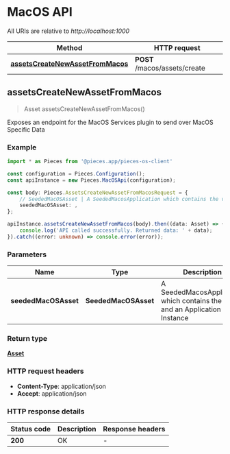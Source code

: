 # MacOS API

All URIs are relative to *http://localhost:1000*

Method | HTTP request
------------- | -------------
[**assetsCreateNewAssetFromMacos**](MacOSApi#assetscreatenewassetfrommacos) | **POST** /macos/assets/create


## **assetsCreateNewAssetFromMacos**
> Asset assetsCreateNewAssetFromMacos()

Exposes an endpoint for the MacOS Services plugin to send over MacOS Specific Data

### Example

```typescript
import * as Pieces from '@pieces.app/pieces-os-client'

const configuration = Pieces.Configuration();
const apiInstance = new Pieces.MacOSApi(configuration);

const body: Pieces.AssetsCreateNewAssetFromMacosRequest = {
    // SeededMacOSAsset | A SeededMacosApplication which contains the value and an Application Instance (optional)
    seededMacOSAsset: ,
};

apiInstance.assetsCreateNewAssetFromMacos(body).then((data: Asset) => {
    console.log('API called successfully. Returned data: ' + data);
}).catch((error: unknown) => console.error(error));
```

### Parameters

Name | Type | Description
------------- | ------------- | ------------- 
 **seededMacOSAsset** | **SeededMacOSAsset**| A SeededMacosApplication which contains the value and an Application Instance |


### Return type

[**Asset**](../models/Asset)

### HTTP request headers

- **Content-Type**: application/json
- **Accept**: application/json


### HTTP response details
| Status code | Description | Response headers
|-------------|-------------|------------------
**200** | OK |  -  |


